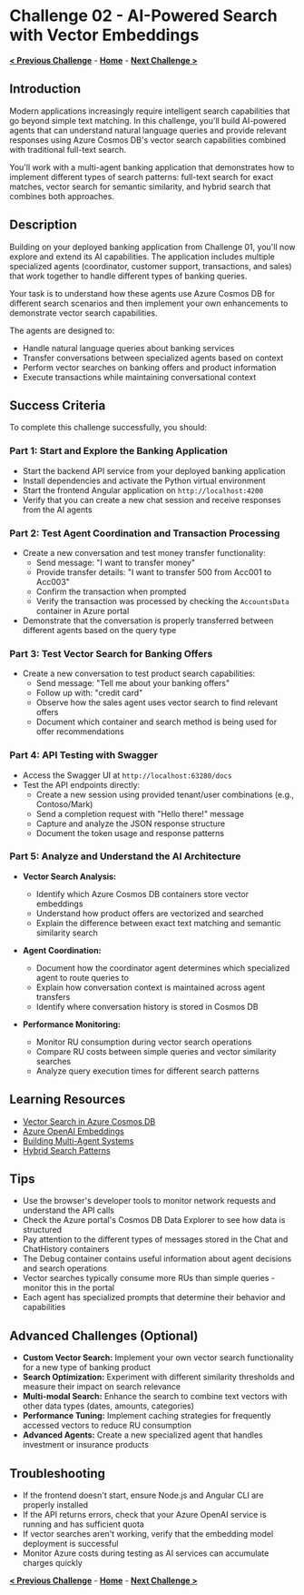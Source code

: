 # Challenge 02 - AI-Powered Search with Vector Embeddings

**[< Previous Challenge](./Challenge-01.md)** - **[Home](../README.md)** - **[Next Challenge >](./Challenge-03.md)**

## Introduction

Modern applications increasingly require intelligent search capabilities that go beyond simple text matching. In this challenge, you'll build AI-powered agents that can understand natural language queries and provide relevant responses using Azure Cosmos DB's vector search capabilities combined with traditional full-text search.

You'll work with a multi-agent banking application that demonstrates how to implement different types of search patterns: full-text search for exact matches, vector search for semantic similarity, and hybrid search that combines both approaches.

## Description

Building on your deployed banking application from Challenge 01, you'll now explore and extend its AI capabilities. The application includes multiple specialized agents (coordinator, customer support, transactions, and sales) that work together to handle different types of banking queries.

Your task is to understand how these agents use Azure Cosmos DB for different search scenarios and then implement your own enhancements to demonstrate vector search capabilities.

The agents are designed to:
- Handle natural language queries about banking services
- Transfer conversations between specialized agents based on context
- Perform vector searches on banking offers and product information
- Execute transactions while maintaining conversational context

## Success Criteria

To complete this challenge successfully, you should:

### Part 1: Start and Explore the Banking Application

- Start the backend API service from your deployed banking application
- Install dependencies and activate the Python virtual environment
- Start the frontend Angular application on `http://localhost:4200`
- Verify that you can create a new chat session and receive responses from the AI agents

### Part 2: Test Agent Coordination and Transaction Processing

- Create a new conversation and test money transfer functionality:
  - Send message: \"I want to transfer money\"
  - Provide transfer details: \"I want to transfer 500 from Acc001 to Acc003\"
  - Confirm the transaction when prompted
  - Verify the transaction was processed by checking the `AccountsData` container in Azure portal
- Demonstrate that the conversation is properly transferred between different agents based on the query type

### Part 3: Test Vector Search for Banking Offers

- Create a new conversation to test product search capabilities:
  - Send message: \"Tell me about your banking offers\"
  - Follow up with: \"credit card\"
  - Observe how the sales agent uses vector search to find relevant offers
  - Document which container and search method is being used for offer recommendations

### Part 4: API Testing with Swagger

- Access the Swagger UI at `http://localhost:63280/docs`
- Test the API endpoints directly:
  - Create a new session using provided tenant/user combinations (e.g., Contoso/Mark)
  - Send a completion request with \"Hello there!\" message
  - Capture and analyze the JSON response structure
  - Document the token usage and response patterns

### Part 5: Analyze and Understand the AI Architecture

- **Vector Search Analysis:**
  - Identify which Azure Cosmos DB containers store vector embeddings
  - Understand how product offers are vectorized and searched
  - Explain the difference between exact text matching and semantic similarity search

- **Agent Coordination:**
  - Document how the coordinator agent determines which specialized agent to route queries to
  - Explain how conversation context is maintained across agent transfers
  - Identify where conversation history is stored in Cosmos DB

- **Performance Monitoring:**
  - Monitor RU consumption during vector search operations
  - Compare RU costs between simple queries and vector similarity searches
  - Analyze query execution times for different search patterns

## Learning Resources

- [Vector Search in Azure Cosmos DB](https://docs.microsoft.com/azure/cosmos-db/vector-search)
- [Azure OpenAI Embeddings](https://docs.microsoft.com/azure/cognitive-services/openai/concepts/embeddings)
- [Building Multi-Agent Systems](https://docs.microsoft.com/azure/cognitive-services/openai/concepts/advanced-usage)
- [Hybrid Search Patterns](https://docs.microsoft.com/azure/search/hybrid-search-overview)

## Tips

- Use the browser's developer tools to monitor network requests and understand the API calls
- Check the Azure portal's Cosmos DB Data Explorer to see how data is structured
- Pay attention to the different types of messages stored in the Chat and ChatHistory containers
- The Debug container contains useful information about agent decisions and search operations
- Vector searches typically consume more RUs than simple queries - monitor this in the portal
- Each agent has specialized prompts that determine their behavior and capabilities

## Advanced Challenges (Optional)

- **Custom Vector Search:** Implement your own vector search functionality for a new type of banking product
- **Search Optimization:** Experiment with different similarity thresholds and measure their impact on search relevance
- **Multi-modal Search:** Enhance the search to combine text vectors with other data types (dates, amounts, categories)
- **Performance Tuning:** Implement caching strategies for frequently accessed vectors to reduce RU consumption
- **Advanced Agents:** Create a new specialized agent that handles investment or insurance products

## Troubleshooting

- If the frontend doesn't start, ensure Node.js and Angular CLI are properly installed
- If the API returns errors, check that your Azure OpenAI service is running and has sufficient quota
- If vector searches aren't working, verify that the embedding model deployment is successful
- Monitor Azure costs during testing as AI services can accumulate charges quickly

**[< Previous Challenge](./Challenge-02.md)** - **[Home](../README.md)** - **[Next Challenge >](./Challenge-04.md)**